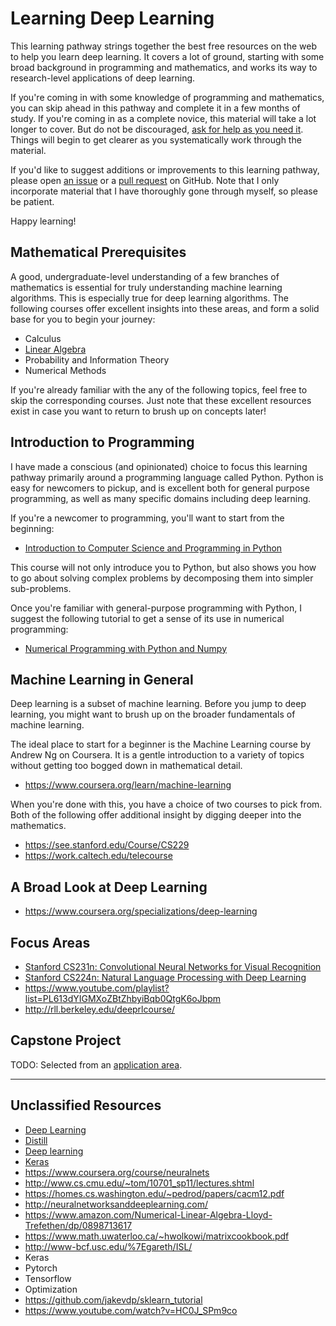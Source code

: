 # Learning Deep Learning

This learning pathway strings together the best free resources on the
web to help you learn deep learning. It covers a lot of ground,
starting with some broad background in programming and mathematics,
and works its way to research-level applications of deep learning.

If you're coming in with some knowledge of programming and
mathematics, you can skip ahead in this pathway and complete it in a
few months of study. If you're coming in as a complete novice, this
material will take a lot longer to cover. But do not be discouraged,
[ask for help as you need it][discussions]. Things will begin to get
clearer as you systematically work through the material.

If you'd like to suggest additions or improvements to this learning
pathway, please open [an issue][gh-issue] or a [pull request][gh-pr]
on GitHub. Note that I only incorporate material that I have
thoroughly gone through myself, so please be patient.

Happy learning!

## Mathematical Prerequisites

A good, undergraduate-level understanding of a few branches of
mathematics is essential for truly understanding machine learning
algorithms. This is especially true for deep learning algorithms. The
following courses offer excellent insights into these areas, and form
a solid base for you to begin your journey:

- Calculus
- [Linear Algebra][linear-algebra-course]
- Probability and Information Theory
- Numerical Methods

If you're already familiar with the any of the following topics, feel
free to skip the corresponding courses. Just note that these excellent
resources exist in case you want to return to brush up on concepts
later!

## Introduction to Programming

I have made a conscious (and opinionated) choice to focus this
learning pathway primarily around a programming language called
Python. Python is easy for newcomers to pickup, and is excellent both
for general purpose programming, as well as many specific domains
including deep learning.

If you're a newcomer to programming, you'll want to start from the
beginning:

- [Introduction to Computer Science and Programming in Python][python-course]

This course will not only introduce you to Python, but also shows you
how to go about solving complex problems by decomposing them into
simpler sub-problems.

Once you're familiar with general-purpose programming with Python, I
suggest the following tutorial to get a sense of its use in numerical
programming:

- [Numerical Programming with Python and Numpy][python-numpy-tutorial]

## Machine Learning in General

Deep learning is a subset of machine learning. Before you jump to deep
learning, you might want to brush up on the broader fundamentals of
machine learning.

The ideal place to start for a beginner is the Machine Learning course
by Andrew Ng on Coursera. It is a gentle introduction to a variety of
topics without getting too bogged down in mathematical detail.

- https://www.coursera.org/learn/machine-learning

When you're done with this, you have a choice of two courses to pick
from. Both of the following offer additional insight by digging deeper
into the mathematics.

- https://see.stanford.edu/Course/CS229
- https://work.caltech.edu/telecourse

## A Broad Look at Deep Learning

- https://www.coursera.org/specializations/deep-learning

## Focus Areas

- [Stanford CS231n: Convolutional Neural Networks for Visual Recognition](https://github.com/hnarayanan/CS231n)
- [Stanford CS224n: Natural Language Processing with Deep Learning](https://github.com/hnarayanan/CS224n)
- https://www.youtube.com/playlist?list=PL613dYIGMXoZBtZhbyiBqb0QtgK6oJbpm
- http://rll.berkeley.edu/deeprlcourse/

## Capstone Project

TODO: Selected from an [application area][applications].

---

## Unclassified Resources

- [Deep Learning](http://www.deeplearningbook.org)
- [Distill](http://distill.pub)
- [Deep learning](https://github.com/hnarayanan/CS231n/blob/master/papers/deep-review.pdf)
- [Keras](https://keras.io)
- https://www.coursera.org/course/neuralnets
- http://www.cs.cmu.edu/~tom/10701_sp11/lectures.shtml
- https://homes.cs.washington.edu/~pedrod/papers/cacm12.pdf
- http://neuralnetworksanddeeplearning.com/
- https://www.amazon.com/Numerical-Linear-Algebra-Lloyd-Trefethen/dp/0898713617
- https://www.math.uwaterloo.ca/~hwolkowi/matrixcookbook.pdf
- http://www-bcf.usc.edu/%7Egareth/ISL/
- Keras
- Pytorch
- Tensorflow
- Optimization
- https://github.com/jakevdp/sklearn_tutorial
- https://www.youtube.com/watch?v=HC0J_SPm9co

[gh-issue]: https://github.com/hnarayanan/deep-learning/issues
[gh-pr]: https://github.com/hnarayanan/deep-learning/pulls
[applications]: learning.md
[applications]: applications.md
[discussions]: https://todo

[linear-algebra-course]: https://ocw.mit.edu/courses/mathematics/18-06-linear-algebra-spring-2010/
[python-course]: https://ocw.mit.edu/courses/electrical-engineering-and-computer-science/6-0001-introduction-to-computer-science-and-programming-in-python-fall-2016/
[python-numpy-tutorial]: http://cs231n.github.io/python-numpy-tutorial/
